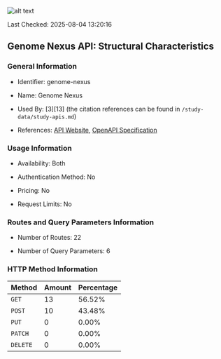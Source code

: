 ![alt text](https://img.shields.io/badge/OpenAPI_Specification-Valid-brightgreen.svg)

Last Checked: 2025-08-04 13:20:16

## Genome Nexus API: Structural Characteristics

### General Information

- Identifier: genome-nexus

- Name: Genome Nexus

- Used By: [3][13] (the citation references can be found in `/study-data/study-apis.md`)

- References: [API Website](https://docs.genomenexus.org/api), [OpenAPI Specification](https://www.genomenexus.org/swagger-ui.html)

### Usage Information

- Availability: Both

- Authentication Method: No

- Pricing: No

- Request Limits: No

### Routes and Query Parameters Information

- Number of Routes: 22

- Number of Query Parameters: 6

### HTTP Method Information

| Method | Amount | Percentage |
|--------|--------|------------|
| `GET` | 13 | 56.52% |
| `POST` | 10 | 43.48% |
| `PUT` | 0 | 0.00% |
| `PATCH` | 0 | 0.00% |
| `DELETE` | 0 | 0.00% |
